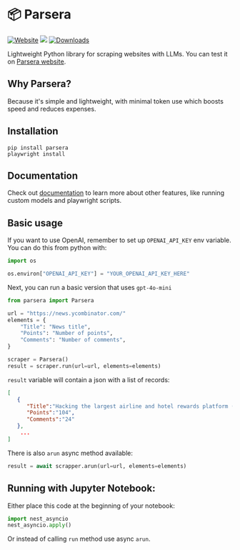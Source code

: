 # 📦 Parsera

[![Website](https://img.shields.io/badge/Site-parsera.org-blue?style=for-the-badge)](https://parsera.org)
[![](https://dcbadge.limes.pink/api/server/https://discord.gg/gYXwgQaT7p?compact=true)](https://discord.gg/gYXwgQaT7p)
[![Downloads](https://img.shields.io/pepy/dt/parsera?style=for-the-badge)](https://pepy.tech/project/parsera)

Lightweight Python library for scraping websites with LLMs. 
You can test it on [Parsera website](https://parsera.org).

## Why Parsera?
Because it's simple and lightweight, with minimal token use which boosts speed and reduces expenses.

## Installation

```shell
pip install parsera
playwright install
```

## Documentation

Check out [documentation](docs.parsera.org) to learn more about other features, like running custom models and playwright scripts.

## Basic usage

If you want to use OpenAI, remember to set up `OPENAI_API_KEY` env variable.
You can do this from python with:
```python
import os

os.environ["OPENAI_API_KEY"] = "YOUR_OPENAI_API_KEY_HERE"
```

Next, you can run a basic version that uses `gpt-4o-mini`
```python
from parsera import Parsera

url = "https://news.ycombinator.com/"
elements = {
    "Title": "News title",
    "Points": "Number of points",
    "Comments": "Number of comments",
}

scraper = Parsera()
result = scraper.run(url=url, elements=elements)
```

`result` variable will contain a json with a list of records:
```json
[
   {
      "Title":"Hacking the largest airline and hotel rewards platform (2023)",
      "Points":"104",
      "Comments":"24"
   },
    ...
]
```

There is also `arun` async method available:
```python
result = await scrapper.arun(url=url, elements=elements)
```

## Running with Jupyter Notebook:
Either place this code at the beginning of your notebook:
```python
import nest_asyncio
nest_asyncio.apply()
```

Or instead of calling `run` method use async `arun`.
